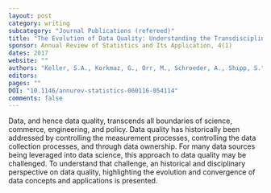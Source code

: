 ```yaml
---
layout: post
category: writing
subcategory: "Journal Publications (refereed)"
title: "The Evolution of Data Quality: Understanding the Transdisciplinary Origins of Data Quality Concepts and Approaches"
sponsor: Annual Review of Statistics and Its Application, 4(1)
dates: 2017
website: ""
authors: "Keller, S.A., Korkmaz, G., Orr, M., Schroeder, A., Shipp, S."
editors:
pages: ""
DOI: "10.1146/annurev-statistics-060116-054114"
comments: false
---
```

Data, and hence data quality, transcends all boundaries of science, commerce, engineering, and policy. Data quality has historically been addressed by controlling the measurement processes, controlling the data collection processes, and through data ownership. For many data sources being leveraged into data science, this approach to data quality may be challenged. To understand that challenge, an historical and disciplinary perspective on data quality, highlighting the evolution and convergence of data concepts and applications is presented.

